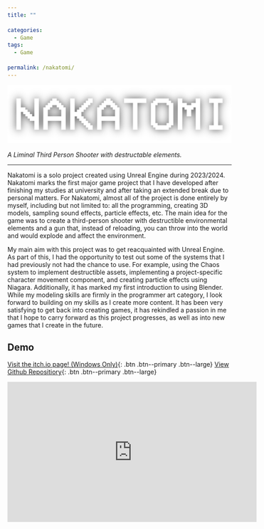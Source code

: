 ```yaml
---
title: ""

categories:
  - Game
tags:
  - Game

permalink: /nakatomi/
---
```


![Nakatomi Logo](/assets/images/nakatomilogominimal.png)

*A Liminal Third Person Shooter with destructable elements.*

---

Nakatomi is a solo project created using Unreal Engine during 2023/2024. Nakatomi marks the first major game project that I have developed after finishing my studies at university and after taking an extended break due to personal matters. For Nakatomi, almost all of the project is done entirely by myself, including but not limited to: all the programming, creating 3D models, sampling sound effects, particle effects, etc. The main idea for the game was to create a third-person shooter with destructible environmental elements and a gun that, instead of reloading, you can throw into the world and would explode and affect the environment.

My main aim with this project was to get reacquainted with Unreal Engine. As part of this, I had the opportunity to test out some of the systems that I had previously not had the chance to use. For example, using the Chaos system to implement destructible assets, implementing a project-specific character movement component, and creating particle effects using Niagara. Additionally, it has marked my first introduction to using Blender. While my modeling skills are firmly in the programmer art category, I look forward to building on my skills as I create more content. It has been very satisfying to get back into creating games, it has rekindled a passion in me that I hope to carry forward as this project progresses, as well as into new games that I create in the future.

## Demo

[<i class="fab fa-itch-io"></i> Visit the itch.io page! (Windows Only)](https://bazzadwarf.itch.io/nakatomi){: .btn .btn--primary .btn--large}
[<i class="fab fa-github"></i> View Github Repositiory](https://github.com/Bazzadwarf/Nakatomi){: .btn .btn--primary .btn--large}

<iframe width="560" height="315" src="https://www.youtube.com/embed/73QfBsra_iI?si=HJYSZm9BSxcvpo3O" title="YouTube video player" frameborder="0" allow="accelerometer; autoplay; clipboard-write; encrypted-media; gyroscope; picture-in-picture; web-share" referrerpolicy="strict-origin-when-cross-origin" allowfullscreen></iframe>
